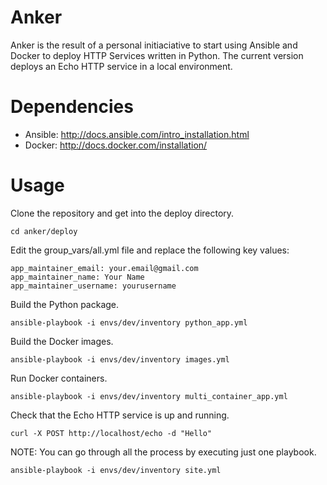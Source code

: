 # Anker
Anker is the result of a personal initiaciative to start using Ansible and Docker to deploy HTTP Services written in Python.
The current version deploys an Echo HTTP service in a local environment.

# Dependencies

* Ansible: <http://docs.ansible.com/intro_installation.html>
* Docker: <http://docs.docker.com/installation/>

# Usage

Clone the repository and get into the deploy directory.
```
cd anker/deploy
```
Edit the group_vars/all.yml file and replace the following key values:
```
app_maintainer_email: your.email@gmail.com
app_maintainer_name: Your Name
app_maintainer_username: yourusername
```
Build the Python package.
```
ansible-playbook -i envs/dev/inventory python_app.yml
```
Build the Docker images.
```
ansible-playbook -i envs/dev/inventory images.yml
```
Run Docker containers.
```
ansible-playbook -i envs/dev/inventory multi_container_app.yml
```
Check that the Echo HTTP service is up and running.
```
curl -X POST http://localhost/echo -d "Hello"
```

NOTE: You can go through all the process by executing just one playbook.
```
ansible-playbook -i envs/dev/inventory site.yml
```
